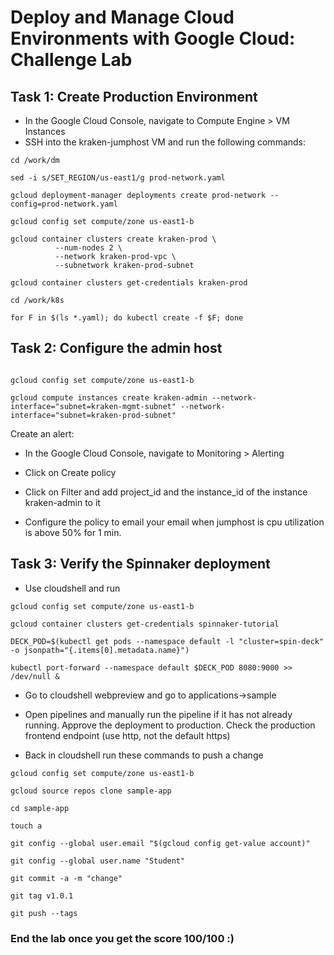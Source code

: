 # Deploy and Manage Cloud Environments with Google Cloud: Challenge Lab

## Task 1: Create Production Environment

- In the Google Cloud Console, navigate to Compute Engine > VM Instances
- SSH into the kraken-jumphost VM and run the following commands:

```
cd /work/dm

sed -i s/SET_REGION/us-east1/g prod-network.yaml

gcloud deployment-manager deployments create prod-network --config=prod-network.yaml
```

```
gcloud config set compute/zone us-east1-b

gcloud container clusters create kraken-prod \
          --num-nodes 2 \
          --network kraken-prod-vpc \
          --subnetwork kraken-prod-subnet

gcloud container clusters get-credentials kraken-prod

cd /work/k8s

for F in $(ls *.yaml); do kubectl create -f $F; done
```

## Task 2: Configure the admin host

```

gcloud config set compute/zone us-east1-b

gcloud compute instances create kraken-admin --network-interface="subnet=kraken-mgmt-subnet" --network-interface="subnet=kraken-prod-subnet"
```

Create an alert:

- In the Google Cloud Console, navigate to Monitoring > Alerting

- Click on Create policy

- Click on Filter and add project_id and the instance_id of the instance kraken-admin to it

- Configure the policy to email your email when jumphost is cpu utilization is above 50% for 1 min.

## Task 3: Verify the Spinnaker deployment

- Use cloudshell and run

```
gcloud config set compute/zone us-east1-b

gcloud container clusters get-credentials spinnaker-tutorial

DECK_POD=$(kubectl get pods --namespace default -l "cluster=spin-deck" -o jsonpath="{.items[0].metadata.name}")

kubectl port-forward --namespace default $DECK_POD 8080:9000 >> /dev/null &
```

- Go to cloudshell webpreview and go to applications->sample

- Open pipelines and manually run the pipeline if it has not already running. Approve the deployment to production. Check the production frontend endpoint (use http, not the default https)

- Back in cloudshell run these commands to push a change

```
gcloud config set compute/zone us-east1-b

gcloud source repos clone sample-app

cd sample-app

touch a
```

```
git config --global user.email "$(gcloud config get-value account)"

git config --global user.name "Student"

git commit -a -m "change"

git tag v1.0.1

git push --tags
```

### End the lab once you get the score 100/100 :)
